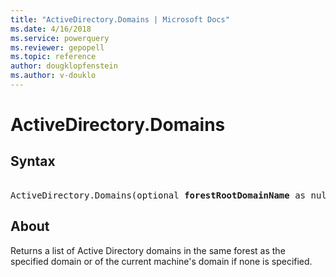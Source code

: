 ```yaml
---
title: "ActiveDirectory.Domains | Microsoft Docs"
ms.date: 4/16/2018
ms.service: powerquery
ms.reviewer: gepopell
ms.topic: reference
author: dougklopfenstein
ms.author: v-douklo
---
```

# ActiveDirectory.Domains

## Syntax

<pre>  
ActiveDirectory.Domains(optional <b>forestRootDomainName</b> as nullable text) as table
</pre>
  
## About

Returns a list of Active Directory domains in the same forest as the specified domain or of the current machine's domain if none is specified.